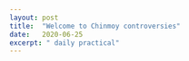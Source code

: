 ```yaml
---
layout: post
title:  "Welcome to Chinmoy controversies"
date:   2020-06-25
excerpt: " daily practical"
---
```

